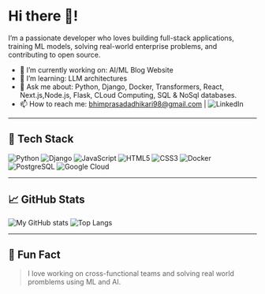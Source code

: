 # Hi there 👋!

I’m a passionate developer who loves building full-stack applications, training ML models, solving real-world enterprise problems, and contributing to open source.

- 🔭 I’m currently working on: AI/ML Blog Website
- 🌱 I’m learning: LLM architectures
- 💬 Ask me about: Python, Django, Docker, Transformers, React, Next.js,Node.js, Flask, CLoud Computing, SQL & NoSql databases.
- 📫 How to reach me: bhimprasadadhikari98@gmail.com | ![LinkedIn](https://www.linkedin.com/in/bhim-prasad-adhikari-42b19b248/)

---

## 🚀 Tech Stack

![Python](https://img.shields.io/badge/-Python-3776AB?style=flat&logo=python&logoColor=white)
![Django](https://img.shields.io/badge/-Django-092E20?style=flat&logo=django&logoColor=white)
![JavaScript](https://img.shields.io/badge/-JavaScript-F7DF1E?style=flat&logo=javascript&logoColor=black)
![HTML5](https://img.shields.io/badge/-HTML5-E34F26?style=flat&logo=html5&logoColor=white)
![CSS3](https://img.shields.io/badge/-CSS3-1572B6?style=flat&logo=css3)
![Docker](https://img.shields.io/badge/-Docker-2496ED?style=flat&logo=docker&logoColor=white)
![PostgreSQL](https://img.shields.io/badge/-PostgreSQL-336791?style=flat&logo=postgresql&logoColor=white)
![Google Cloud](https://img.shields.io/badge/-Google%20Cloud-4285F4?style=flat&logo=google-cloud&logoColor=white)

---

## 📈 GitHub Stats

![My GitHub stats](https://github-readme-stats.vercel.app/api?username=BhimPrasadAdhikari&show_icons=true&hide_border=true&theme=radical)
![Top Langs](https://github-readme-stats.vercel.app/api/top-langs/?username=BhimPrasadAdhikari&layout=compact&hide_border=true&theme=radical)

---

## 🧠 Fun Fact

> I love working on cross-functional teams and solving real world promblems using ML and AI.
